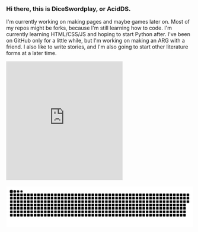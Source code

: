 ### Hi there, this is DiceSwordplay, or AcidDS.

 I'm currently working on making pages and maybe games later on. Most of my repos might be forks, because I'm still learning how to code. I'm currently learning HTML/CSS/JS and hoping to start Python after. I've been on GitHub only for a little while, but I'm working on making an ARG with a friend. I also like to write stories, and I'm also going to start other literature forms at a later time.


<iframe width="314" height="321" scrolling="no" src="https://gifypet.neocities.org/pet/pet.html?name=Acid&dob=1714161204&gender=undefined&element=Water&pet=https%3A%2F%2Fi.imgur.com%2FtNYCSzu.gif&map=forest.jpg&background=wood.jpg&tablecolor=white&textcolor=white" frameborder="0"></iframe>


<p align="center">
 <img width="1000" src="assets/github-snake.svg" alt="snake"/>
</p>
